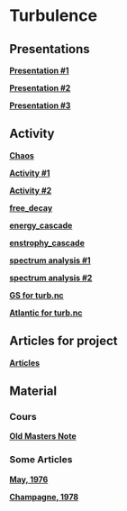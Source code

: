 

#  Turbulence

##  Presentations



**[Presentation #1 ][p1]**  

  [p1]: 1_Turb_2025.pdf


 
**[Presentation #2 ][p2]**  

  [p2]: 2_Turb_2025.pdf

    
**[Presentation #3 ][p3]**  

  [p3]: 3_Turb_2025.pdf



##  Activity



**[Chaos ][ac11]**  

  [ac11]: chaos.ipynb


**[Activity #1 ][ac1]**  

  [ac1]: Activity1.pdf

**[Activity #2 ][ac23]**  

  [ac23]: Activity2.pdf



**[free_decay][ac12]**  

  [ac12]: free_decay.py

**[energy_cascade][ac2]**  

  [ac2]: energy_cascade.py

**[enstrophy_cascade][ac3]**  

  [ac3]: enstrophy_cascade.py
 

**[spectrum analysis #1 ][ac4]**  

  [ac4]: https://github.com/Mesharou/mesharou.github.io/blob/master/Turb/spectrum_analysis.ipynb 
  
**[spectrum analysis #2 ][ac5]**  

  [ac5]: https://github.com/Mesharou/mesharou.github.io/blob/master/Turb/turbulence2d_example.ipynb 
  

  
**[GS for turb.nc ][ac7]**  

  [ac7]: https://drive.google.com/file/d/1CBa2aUdXkm2LdIXtD_taXTmqUkr-B0eF/view?usp=share_link
  
**[Atlantic for turb.nc ][ac8]**  

  [ac8]: https://drive.google.com/file/d/1lfPnSqDk0GsiwOSZTorUdY2p6q6hiJyw/view?usp=share_link  
  



##  Articles for project

**[Articles ][g30]**  

  [g30]: ./Articles


  
##  Material 

###  Cours

**[Old Masters Note ][c30]**  

  [c30]: ./Cours



###  Some Articles

**[May, 1976 ][a1]**


  [a1]: ./Articles/May76.pdf


**[Champagne, 1978 ][a2]**


  [a2]: ./Articles/Champagne78.pdf
